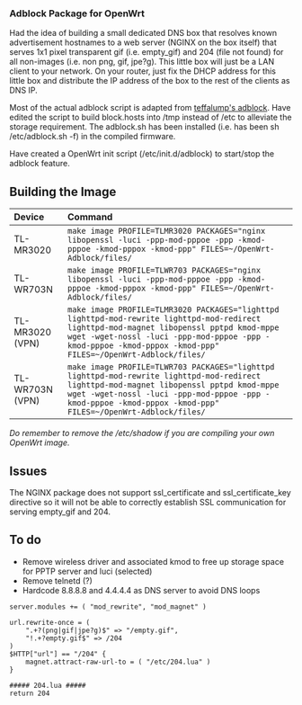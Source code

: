 ### Adblock Package for OpenWrt

Had the idea of building a small dedicated DNS box that resolves known advertisement hostnames to a web server (NGINX on the box itself) that serves 1x1 pixel transparent gif (i.e. empty_gif) and 204 (file not found) for all non-images (i.e. non png, gif, jpe?g). This little box will just be a LAN client to your network. On your router, just fix the DHCP address for this little box and distribute the IP address of the box to the rest of the clients as DNS IP. 

Most of the actual adblock script is adapted from [teffalump's adblock](https://github.com/teffalump/adblock). Have edited the script to build block.hosts into /tmp instead of /etc to alleviate the storage requirement. The adblock.sh has been installed (i.e. has been sh /etc/adblock.sh -f) in the compiled firmware.

Have created a OpenWrt init script (/etc/init.d/adblock) to start/stop the adblock feature.

## Building the Image

Device | Command
:-- | :--
TL-MR3020 | ```make image PROFILE=TLMR3020 PACKAGES="nginx libopenssl -luci -ppp-mod-pppoe -ppp -kmod-pppoe -kmod-pppox -kmod-ppp" FILES=~/OpenWrt-Adblock/files/```
TL-WR703N | ```make image PROFILE=TLWR703 PACKAGES="nginx libopenssl -luci -ppp-mod-pppoe -ppp -kmod-pppoe -kmod-pppox -kmod-ppp" FILES=~/OpenWrt-Adblock/files/```
TL-MR3020 (VPN) | ```make image PROFILE=TLMR3020 PACKAGES="lighttpd lighttpd-mod-rewrite lighttpd-mod-redirect lighttpd-mod-magnet libopenssl pptpd kmod-mppe wget -wget-nossl -luci -ppp-mod-pppoe -ppp -kmod-pppoe -kmod-pppox -kmod-ppp" FILES=~/OpenWrt-Adblock/files/```
TL-WR703N (VPN) | ```make image PROFILE=TLWR703 PACKAGES="lighttpd lighttpd-mod-rewrite lighttpd-mod-redirect lighttpd-mod-magnet libopenssl pptpd kmod-mppe wget -wget-nossl -luci -ppp-mod-pppoe -ppp -kmod-pppoe -kmod-pppox -kmod-ppp" FILES=~/OpenWrt-Adblock/files/```

*Do remember to remove the /etc/shadow if you are compiling your own OpenWrt image.*

## Issues

The NGINX package does not support ssl_certificate and ssl_certificate_key directive so it will not be able to correctly establish SSL communication for serving empty_gif and 204.

## To do
- Remove wireless driver and associated kmod to free up storage space for PPTP server and luci (selected)
- Remove telnetd (?)
- Hardcode 8.8.8.8 and 4.4.4.4 as DNS server to avoid DNS loops

```
server.modules += ( "mod_rewrite", "mod_magnet" )

url.rewrite-once = ( 
    ".+?(png|gif|jpe?g)$" => "/empty.gif",
    "!.+?empty.gif$" => /204
)
$HTTP["url"] == "/204" {
    magnet.attract-raw-url-to = ( "/etc/204.lua" )
}

##### 204.lua #####
return 204
```
